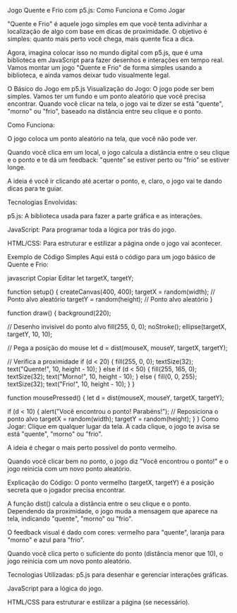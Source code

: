 Jogo Quente e Frio com p5.js: Como Funciona e Como Jogar

"Quente e Frio" é aquele jogo simples em que você tenta adivinhar a localização de algo com base em dicas de proximidade. O objetivo é simples: quanto mais perto você chega, mais quente fica a dica.

Agora, imagina colocar isso no mundo digital com p5.js, que é uma biblioteca em JavaScript para fazer desenhos e interações em tempo real. Vamos montar um jogo "Quente e Frio" de forma simples usando a biblioteca, e ainda vamos deixar tudo visualmente legal.

O Básico do Jogo em p5.js
Visualização do Jogo: O jogo pode ser bem simples. Vamos ter um fundo e um ponto aleatório que você precisa encontrar. Quando você clicar na tela, o jogo vai te dizer se está "quente", "morno" ou "frio", baseado na distância entre seu clique e o ponto.

Como Funciona:

O jogo coloca um ponto aleatório na tela, que você não pode ver.

Quando você clica em um local, o jogo calcula a distância entre o seu clique e o ponto e te dá um feedback: "quente" se estiver perto ou "frio" se estiver longe.

A ideia é você ir clicando até acertar o ponto, e, claro, o jogo vai te dando dicas para te guiar.

Tecnologias Envolvidas:

p5.js: A biblioteca usada para fazer a parte gráfica e as interações.

JavaScript: Para programar toda a lógica por trás do jogo.

HTML/CSS: Para estruturar e estilizar a página onde o jogo vai acontecer.

Exemplo de Código Simples
Aqui está o código para um jogo básico de Quente e Frio:

javascript
Copiar
Editar
let targetX, targetY;

function setup() {
  createCanvas(400, 400);
  targetX = random(width);  // Ponto alvo aleatório
  targetY = random(height); // Ponto alvo aleatório
}

function draw() {
  background(220);
  
  // Desenho invisível do ponto alvo
  fill(255, 0, 0);
  noStroke();
  ellipse(targetX, targetY, 10, 10);
  
  // Pega a posição do mouse
  let d = dist(mouseX, mouseY, targetX, targetY);
  
  // Verifica a proximidade
  if (d < 20) {
    fill(255, 0, 0);
    textSize(32);
    text("Quente!", 10, height - 10);
  } else if (d < 50) {
    fill(255, 165, 0);
    textSize(32);
    text("Morno!", 10, height - 10);
  } else {
    fill(0, 0, 255);
    textSize(32);
    text("Frio!", 10, height - 10);
  }
}

function mousePressed() {
  let d = dist(mouseX, mouseY, targetX, targetY);
  
  if (d < 10) {
    alert("Você encontrou o ponto! Parabéns!");
    // Reposiciona o ponto alvo
    targetX = random(width);
    targetY = random(height);
  }
}
Como Jogar:
Clique em qualquer lugar da tela. A cada clique, o jogo te avisa se está "quente", "morno" ou "frio".

A ideia é chegar o mais perto possível do ponto vermelho.

Quando você clicar bem no ponto, o jogo diz "Você encontrou o ponto!" e o jogo reinicia com um novo ponto aleatório.

Explicação do Código:
O ponto vermelho (targetX, targetY) é a posição secreta que o jogador precisa encontrar.

A função dist() calcula a distância entre o seu clique e o ponto. Dependendo da proximidade, o jogo muda a mensagem que aparece na tela, indicando "quente", "morno" ou "frio".

O feedback visual é dado com cores: vermelho para "quente", laranja para "morno" e azul para "frio".

Quando você clica perto o suficiente do ponto (distância menor que 10), o jogo reinicia com um novo ponto aleatório.

Tecnologias Utilizadas:
p5.js para desenhar e gerenciar interações gráficas.

JavaScript para a lógica do jogo.

HTML/CSS para estruturar e estilizar a página (se necessário).
